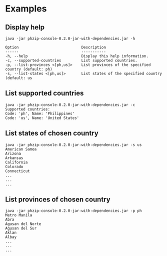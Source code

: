 # Examples

## Display help
```
java -jar phzip-console-0.2.0-jar-with-dependencies.jar -h

Option                            Description
------                            -----------
-h, --help                        Display this help information.
-c, --supported-countries         List supported countries.
-p, --list-provinces <[ph,us]>    List provinces of the specified country (default: ph)
-s, --list-states <[ph,us]>       List states of the specified country (default: us
```

## List supported countries
```
java -jar phzip-console-0.2.0-jar-with-dependencies.jar -c
Supported countries:
Code: 'ph', Name: 'Philippines'
Code: 'us', Name: 'United States'
```

## List states of chosen country
```
java -jar phzip-console-0.2.0-jar-with-dependencies.jar -s us
American Samoa
Arizona
Arkansas
California
Colorado
Connecticut
...
...
...
```

## List provinces of chosen country
```
java -jar phzip-console-0.2.0-jar-with-dependencies.jar -p ph
Metro Manila
Abra
Agusan del Norte
Agusan del Sur
Aklan
Albay
...
...
...
``` 